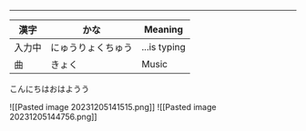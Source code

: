 
---

| 漢字 | かな | Meaning | 
| --- | --- | --- |
| 入力中 | にゅうりょくちゅう | ...is typing |
| 曲 | きょく | Music |

こんにちはおはようう


![[Pasted image 20231205141515.png]]
![[Pasted image 20231205144756.png]]